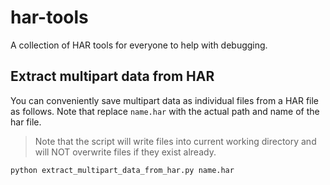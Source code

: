 # har-tools

A collection of HAR tools for everyone to help with debugging.


## Extract multipart data from HAR

You can conveniently save multipart data as individual files from
a HAR file as follows. Note that replace `name.har` with the
actual path and name of the har file.

> Note that the script will write files into current working
> directory and will NOT overwrite files if they exist already.

```console
python extract_multipart_data_from_har.py name.har
```
